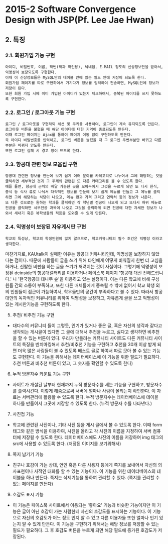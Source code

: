 # 2015-2 Software Convergence Design with JSP(Pf. Lee Jae Hwan)

## 2. 특징
### 2.1. 회원가입 기능 구현 
    아이디, 비밀번호, 이름, 학번(학과 확인용), 닉네임, E-MAIL 정도의 신상정보만을 받아서, 익명성이 보장되도록 구현한다. 
    이때 이 신상정보들은 MySQL안의 테이블 안에 있는 필드 안에 저장이 되도록 한다. 
    회원가입 페이지를 따로 구현하여서 거기다가 정보를 입력하여 전송하면, MySQL안에 정보가 저장이 된다.
    또한 회원 가입 시에 이미 가입된 아이디가 있는지 체크하여서, 중복된 아이디를 쓰지 못하도록 구현한다. 

### 2.2. 로그인 / 로그아웃 기능 구현 
    로그인 / 로그아웃을 구현하되 세션 및 쿠키를 사용하여, 로그인이 계속 유지되도록 만든다.
    로그아웃 버튼을 불렀을 때 해당 아이디에 대한 기억이 종료되도록 만든다. 
    이때 로그인 페이지는 Ajax를 통하여 페이지 이동 없이 구현하도록 만든다. 
    즉 아이디 비밀번호를 입력하고, 로그인 버튼을 눌렀을 때 그 로그인 주변부분만 바뀌고 다른 부분은 바뀌지 안도록 만든다. 
    또한 로그인 실패 시 경고 창이 뜨도록 한다. 

### 2.3. 항공대 관련 정보 모음집 구현 
    항공대 관련한 정보를 한눈에 보기 쉽게 여러 분야를 카테고리로 나누어서 그에 해당하는 것을 클릭하면 세부적인 것과 그 주제와 관련된 또 다른 카테고리를 볼 수 있도록 한다. 
    예를 들면, 항공대 근처의 배달 가능한 곳을 모아두어서 그것을 누르게 되면 또 다시 한식, 중식 등 식사 류로 나눠서 대략적인 정보를 한눈에 보기 쉽게 메뉴를 만들고 그 메뉴를 클릭하면 그에 해당하는 식당이 나오고, 메뉴 판과 가격 그리고 연락처 등의 정보가 나온다. 
    또 다른 것으로는 원하는 학과를 클릭하면 각 학년별 전공이 나오게 되고 또다시 하위 메뉴로 전공을 클릭하면 세부전공 과목이 나오고 그것을 클릭하게 되면 전공에 대한 자세한 정보가 나와서 새내기 혹은 복학생들의 적응을 도와줄 수 있게 만든다. 

### 2.4. 익명성이 보장된 자유게시판 구현 
    학교의 특성상, 학교의 학생인원이 많지 않으므로, 학교커뮤니티의 필수 조건은 익명성 이라고 생각한다. 
마찬가지로, KAUtalk이 실패한 이유는 항공대 커뮤니티인데, 익명성을 보장하지 않았다는 점이다. 
때문에 사람들이 글을 쓰기 위해 타인에게 어떻게 비춰질지 한번 더 고심을 하거나, 신랄한 비판을 하는 글을 쓰기가 꺼려지는 것이 사실이다. 
그렇기에 익명성이 보장된 dcinside의 항공대갤러리를 이용하거나 페이스북 페이지 '항공대 대신 전해드립니다.' 나 '한국항공대 대나무 숲'을 이용하고 있는 실정이다. 
이는 다른 학교에 비해 구성원들 간의 소통이 부족하고, 또한 다른 매체들에게 종속될 수 밖에 없어서 학교 학생 외의 인원들이 접근이 가능하여서, 학우들만의 공간이 부족하다고 볼 수 있다.
따라서 항공대만의 독자적인 커뮤니티를 위하여 익명성을 보장하고, 자유롭게 글을 쓰고 익명성이 있는 게시판기능을 구현하도록 한다. 

5. 추천/ 비추천 기능 구현 
- 대다수의 커뮤니티 들이 그렇듯, 인기가 있거나 좋은 글, 혹은 자신의 생각과 같다고 생각되는 게시글이 있다면 그 글에 대해서 추천을 누르고, 싫다고 생각하면 비추천을 할 수 있는 버튼이 있다. 우리가 만들려는 커뮤니티 사이트도 다른 커뮤니티 사이트의 특징을 벤치마킹해서 추천/비추천 기능을 구현하고 추천을 30개 이상 받게 되면 더욱 많은 사람들이 볼 수 있도록 베스트 글로 하여서 따로 모아 볼 수 있는 기능도 구현한다. 이 기능을 위해서는 데이터베이스에 이 기능을 위한 필드가 필요하다. 
추천 버튼과 비추천 버튼이 있고, 그 숫자를 확인할 수 있도록 한다) 

6. 누적 방문자수 카운트 기능 구현 
- 사이트가 개설된 날부터 현재까지 누적 방문자수를 세는 기능을 구현하고, 방문자수를 출력시킨다. 이렇게 해줌으로써 서버에 얼마나 사람이 몰리는지 확인한다. 이 자료는 서버관리에 활용할 수 있도록 한다. 누적 방문자수는 데이터베이스에 테이블 하나를 만들어서 그곳에 저장할 수 있도록 한다. 
 (누적 방문자 수를 나타낸다.) 

7. 사진첩 기능 
- 학교에 관련된 사진이나, 기타 사진 등을 게시 글에서 볼 수 있도록 한다. 이때 form태그와 같은 방식을 이용하여, 사진을 올리고 각 사진의 이름을 지정하여 서버 컴퓨터에 저장될 수 있도록 한다. 데이터베이스에도 사진의 이름을 저장하여 img 태그의 src에 사용할 수 있도록 한다. (저장된 이미지를 보기위해서) 
8. 쪽지 남기기 기능 
- 친구나 호감이 가는 상대, 연인 혹은 다른 사용자 등에게 쪽지를 보내어서 자신의 의사표현이나 사적인 대화를 할 수 있는 기능이다. 이 기능을 위한 데이터베이스의 테이블을 하나 만든다. 쪽지는 삭제기능을 통하여 관리할 수 있다. 
(쪽지를 관리할 수 있는 페이지를 만든다) 

9. 호감도 표시 기능 
- 이 기능은 페이스북 사이트에서 이용되는 '좋아요' 기능과 비슷한 기능이지만 이 기능은 글이 아닌 호감이 가는 사람한테 자신의 호감도를 표시하는 기능이다. 이 기능으로 자신의 호감도가 어느 정도 인지 알 수 있고 다른 이용자들 또한 얼마나 인기 있는지 알 수 있게 만든다. 이 기능을 구현하기 위해서는 해당 정보를 저장할 수 있는 필드가 필요하다. 그 후 호감도 버튼을 누르게 되면 해당 필드에 증가된 호감도가 저장된다.
